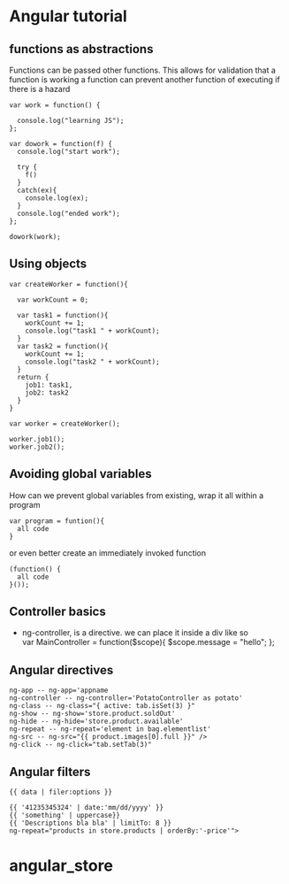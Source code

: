 # Angular tutorial

## functions as abstractions

Functions can be passed other functions. This allows for validation that a function is working
a function can prevent another function of executing if there is a hazard

    var work = function() {
      
      console.log("learning JS");
    };
    
    var dowork = function(f) {
      console.log("start work");
      
      try {
        f()
      }
      catch(ex){
        console.log(ex);
      }
      console.log("ended work");
    };
    
    dowork(work);
    
## Using objects

    var createWorker = function(){
      
      var workCount = 0;
      
      var task1 = function(){
        workCount += 1;
        console.log("task1 " + workCount);
      }
      var task2 = function(){
        workCount += 1;
        console.log("task2 " + workCount);
      }
      return {
        job1: task1,
        job2: task2
      }
    }
    
    var worker = createWorker();
    
    worker.job1();
    worker.job2();

## Avoiding global variables
How can we prevent global variables from existing, wrap it all within a program

    var program = funtion(){
      all code
    }

or even better create an immediately invoked function

    (function() {
      all code
    }());


## Controller basics

* ng-controller, is a directive. we can place it inside a div like so <div ng-controller='MainController'>
    var MainController = function($scope){
        $scope.message = "hello";
    };

## Angular directives
    ng-app -- ng-app='appname
    ng-controller -- ng-controller='PotatoController as potato'
    ng-class -- ng-class="{ active: tab.isSet(3) }"
    ng-show -- ng-show='store.product.soldOut'
    ng-hide -- ng-hide='store.product.available'
    ng-repeat -- ng-repeat='element in bag.elementlist'
    ng-src -- ng-src="{{ product.images[0].full }}" />
    ng-click -- ng-click="tab.setTab(3)"
    

## Angular filters
    {{ data | filer:options }}
    
    {{ '41235345324' | date:'mm/dd/yyyy' }}
    {{ 'something' | uppercase}}
    {{ 'Descriptions bla bla' | limitTo: 8 }}
    ng-repeat="products in store.products | orderBy:'-price'">

# angular_store
